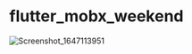 # flutter_mobx_weekend

![Screenshot_1647113951](https://user-images.githubusercontent.com/49198022/158032645-b3896c44-431c-4046-9ea8-8d45be2e46c8.png)
